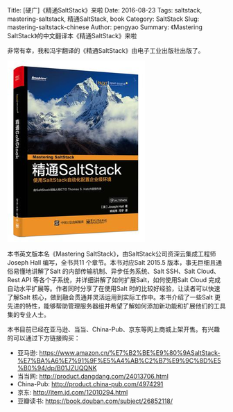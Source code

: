 Title: [硬广]《精通SaltStack》来啦
Date: 2016-08-23
Tags: saltstack, mastering-saltstack, 精通SaltStack, book 
Category: SaltStack
Slug: mastering-saltstack-chinese
Author: pengyao
Summary: 《Mastering SaltStack》的中文翻译本《精通SaltStack》来啦

非常有幸，我和冯宇翻译的《精通SaltStack》由电子工业出版社出版了。

![mastering-saltstack-chinese-cover](/images/salt/mastering-saltstack-chinese-cover.jpg "精通SaltStack")

本书英文版本名《Mastering SaltStack》，由SaltStack公司资深云集成工程师Joseph Hall 编写，全书共11 个章节。本书对应Salt 2015.5 版本，事无巨细且通俗易懂地讲解了Salt 的内部传输机制、异步任务系统、Salt SSH、Salt Cloud、Rest API 等各个子系统，并详细讲解了如何扩展Salt，如何使用Salt Cloud 完成自动水平扩展等。作者同时分享了在使用Salt 时的比较好经验，让读者可以快速了解Salt 核心，做到融会贯通并灵活运用到实际工作中。本书介绍了一些Salt 更先进的特性，能够帮助管理服务器组并希望了解如何添加新功能和扩展他们的工具集的专业人士。

本书目前已经在亚马逊、当当、China-Pub、京东等网上商城上架开售。有兴趣的可以通过下方链接购买：

* 亚马逊: <https://www.amazon.cn/%E7%B2%BE%E9%80%9ASaltStack-%E7%BA%A6%E7%91%9F%E5%A4%AB%C2%B7%E9%9C%8D%E5%B0%94/dp/B01JZUQQNK>
* 当当网: <http://product.dangdang.com/24013706.html>
* China-Pub: <http://product.china-pub.com/4974291>
* 京东: <http://item.jd.com/12010294.html>
* 豆瓣读书: <https://book.douban.com/subject/26852118/>
